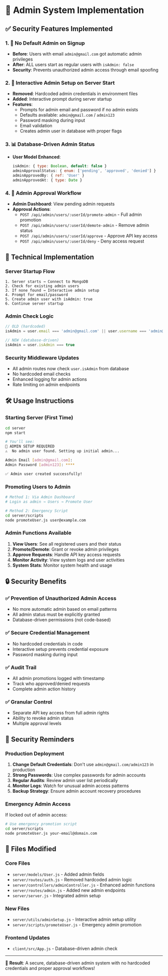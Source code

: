 # 🔐 Admin System Implementation

## ✅ Security Features Implemented

### 1. 🚫 No Default Admin on Signup
- **Before**: Users with email `admin@gmail.com` got automatic admin privileges
- **After**: ALL users start as regular users with `isAdmin: false`
- **Security**: Prevents unauthorized admin access through email spoofing

### 2. 🔑 Interactive Admin Setup on Server Start
- **Removed**: Hardcoded admin credentials in environment files
- **Added**: Interactive prompt during server startup
- **Features**:
  - Prompts for admin email and password if no admin exists
  - Defaults available: `admin@gmail.com` / `admin123`
  - Password masking during input
  - Email validation
  - Creates admin user in database with proper flags

### 3. 📊 Database-Driven Admin Status
- **User Model Enhanced**:
  ```javascript
  isAdmin: { type: Boolean, default: false }
  adminApprovalStatus: { enum: ['pending', 'approved', 'denied'] }
  adminApprovedBy: { ref: 'User' }
  adminApprovedAt: { type: Date }
  ```

### 4. 👥 Admin Approval Workflow
- **Admin Dashboard**: View pending admin requests
- **Approval Actions**:
  - `POST /api/admin/users/:userId/promote-admin` - Full admin promotion
  - `POST /api/admin/users/:userId/demote-admin` - Remove admin status
  - `POST /api/admin/users/:userId/approve` - Approve API key access
  - `POST /api/admin/users/:userId/deny` - Deny access request

## 🔧 Technical Implementation

### Server Startup Flow
```
1. Server starts → Connect to MongoDB
2. Check for existing admin users
3. If none found → Interactive admin setup
4. Prompt for email/password
5. Create admin user with isAdmin: true
6. Continue server startup
```

### Admin Check Logic
```javascript
// OLD (hardcoded)
isAdmin = user.email === 'admin@gmail.com' || user.username === 'admin@gmail.com'

// NEW (database-driven)
isAdmin = user.isAdmin === true
```

### Security Middleware Updates
- All admin routes now check `user.isAdmin` from database
- No hardcoded email checks
- Enhanced logging for admin actions
- Rate limiting on admin endpoints

## 🛠️ Usage Instructions

### Starting Server (First Time)
```bash
cd server
npm start

# You'll see:
🔐 ADMIN SETUP REQUIRED
⚠️  No admin user found. Setting up initial admin...

Admin Email [admin@gmail.com]: 
Admin Password [admin123]: ****

✅ Admin user created successfully!
```

### Promoting Users to Admin
```bash
# Method 1: Via Admin Dashboard
# Login as admin → Users → Promote User

# Method 2: Emergency Script
cd server/scripts
node promoteUser.js user@example.com
```

### Admin Functions Available
1. **View Users**: See all registered users and their status
2. **Promote/Demote**: Grant or revoke admin privileges
3. **Approve Requests**: Handle API key access requests
4. **Monitor Activity**: View system logs and user activities
5. **System Stats**: Monitor system health and usage

## 🔒 Security Benefits

### ✅ Prevention of Unauthorized Admin Access
- No more automatic admin based on email patterns
- All admin status must be explicitly granted
- Database-driven permissions (not code-based)

### ✅ Secure Credential Management
- No hardcoded credentials in code
- Interactive setup prevents credential exposure
- Password masking during input

### ✅ Audit Trail
- All admin promotions logged with timestamp
- Track who approved/denied requests
- Complete admin action history

### ✅ Granular Control
- Separate API key access from full admin rights
- Ability to revoke admin status
- Multiple approval levels

## 🚨 Security Reminders

### Production Deployment
1. **Change Default Credentials**: Don't use `admin@gmail.com/admin123` in production
2. **Strong Passwords**: Use complex passwords for admin accounts
3. **Regular Audits**: Review admin user list periodically
4. **Monitor Logs**: Watch for unusual admin access patterns
5. **Backup Strategy**: Ensure admin account recovery procedures

### Emergency Admin Access
If locked out of admin access:
```bash
# Use emergency promotion script
cd server/scripts
node promoteUser.js your-email@domain.com
```

## 📁 Files Modified

### Core Files
- `server/models/User.js` - Added admin fields
- `server/routes/auth.js` - Removed hardcoded admin logic
- `server/controllers/adminController.js` - Enhanced admin functions
- `server/routes/admin.js` - Added new admin endpoints
- `server/server.js` - Integrated admin setup

### New Files
- `server/utils/adminSetup.js` - Interactive admin setup utility
- `server/scripts/promoteUser.js` - Emergency admin promotion

### Frontend Updates
- `client/src/App.js` - Database-driven admin check

---

🎉 **Result**: A secure, database-driven admin system with no hardcoded credentials and proper approval workflows!
